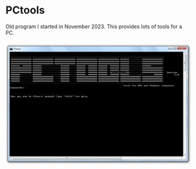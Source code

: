 # PCtools
Old program I started in November 2023. This provides lots of tools for a PC.
<h3><img src="Images/PCtools.png" alt="Running in the Command Prompt"></h3>
